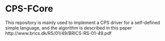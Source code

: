 # CPS-FCore
<p>This repository is mainly used to implement a CPS driver for a self-defined simple language, and the algorithm is described in this paper<a> http://www.brics.dk/RS/01/49/BRICS-RS-01-49.pdf</a></p> 
